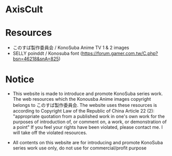 # AxisCult

# Resources
  *  このすば製作委員会 / KonoSuba Anime TV 1 & 2 images
  *  SELLY poinddt / Konosuba font (https://forum.gamer.com.tw/C.php?bsn=46218&snA=825)

# Notice
  * This website is made to introduce and promote KonoSuba series work. The web resources which the Konousba Anime images copyright belongs to このすば製作委員会. The website uses these resources is according to Copyright Law of the Republic of China Article 22 (2): 
  "appropriate quotation from a published work in one's own work for the purposes of introduction of, or comment on, a work, or demonstration of a point"
  If you feel your rights have been violated, please contact me. I will take off the violated resources.
  
  * All contents on this website are for introducing and promote KonoSuba series work use only, do not use for commercial/profit purpose  
